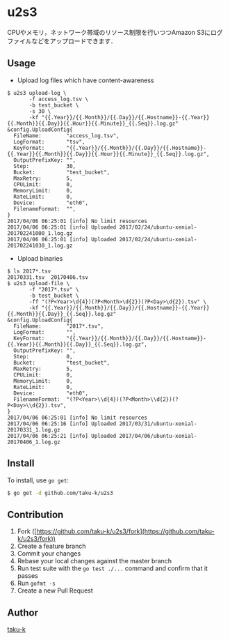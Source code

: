 # u2s3

CPUやメモリ，ネットワーク帯域のリソース制限を行いつつAmazon S3にログファイルなどをアップロードできます．


## Usage

* Upload log files which have content-awareness

```
$ u2s3 upload-log \
       -f access_log.tsv \
       -b test_bucket \
       -s 30 \
       -kf "{{.Year}}/{{.Month}}/{{.Day}}/{{.Hostname}}-{{.Year}}{{.Month}}{{.Day}}{{.Hour}}{{.Minute}}_{{.Seq}}.log.gz"
&config.UploadConfig{
  FileName:        "access_log.tsv",
  LogFormat:       "tsv",
  KeyFormat:       "{{.Year}}/{{.Month}}/{{.Day}}/{{.Hostname}}-{{.Year}}{{.Month}}{{.Day}}{{.Hour}}{{.Minute}}_{{.Seq}}.log.gz",
  OutputPrefixKey: "",
  Step:            30,
  Bucket:          "test_bucket",
  MaxRetry:        5,
  CPULimit:        0,
  MemoryLimit:     0,
  RateLimit:       0,
  Device:          "eth0",
  FilenameFormat:  "",
}
2017/04/06 06:25:01 [info] No limit resources
2017/04/06 06:25:01 [info] Uploaded 2017/02/24/ubuntu-xenial-201702241000_1.log.gz
2017/04/06 06:25:01 [info] Uploaded 2017/02/24/ubuntu-xenial-201702241030_1.log.gz
```

* Upload binaries

```
$ ls 2017*.tsv
20170331.tsv  20170406.tsv
$ u2s3 upload-file \
       -f "2017*.tsv" \
       -b test_bucket \
       -ff "(?P<Year>\d{4})(?P<Month>\d{2})(?P<Day>\d{2}).tsv" \
       -kf "{{.Year}}/{{.Month}}/{{.Day}}/{{.Hostname}}-{{.Year}}{{.Month}}{{.Day}}_{{.Seq}}.log.gz"
&config.UploadConfig{
  FileName:        "2017*.tsv",
  LogFormat:       "",
  KeyFormat:       "{{.Year}}/{{.Month}}/{{.Day}}/{{.Hostname}}-{{.Year}}{{.Month}}{{.Day}}_{{.Seq}}.log.gz",
  OutputPrefixKey: "",
  Step:            0,
  Bucket:          "test_bucket",
  MaxRetry:        5,
  CPULimit:        0,
  MemoryLimit:     0,
  RateLimit:       0,
  Device:          "eth0",
  FilenameFormat:  "(?P<Year>\\d{4})(?P<Month>\\d{2})(?P<Day>\\d{2}).tsv",
}
2017/04/06 06:25:01 [info] No limit resources
2017/04/06 06:25:16 [info] Uploaded 2017/03/31/ubuntu-xenial-20170331_1.log.gz
2017/04/06 06:25:21 [info] Uploaded 2017/04/06/ubuntu-xenial-20170406_1.log.gz
```

## Install

To install, use `go get`:

```bash
$ go get -d github.com/taku-k/u2s3
```

## Contribution

1. Fork ([https://github.com/taku-k/u2s3/fork](https://github.com/taku-k/u2s3/fork))
1. Create a feature branch
1. Commit your changes
1. Rebase your local changes against the master branch
1. Run test suite with the `go test ./...` command and confirm that it passes
1. Run `gofmt -s`
1. Create a new Pull Request

## Author

[taku-k](https://github.com/taku-k)